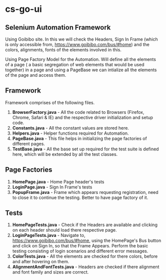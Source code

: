 # cs-go-ui
## Selenium Automation Framework
Using Goibibo site. In this we will check the Headers, Sign In Frame (which is only accessible from, https://www.goibibo.com/bus/#home) and the colors, alignments, fonts of the elements involved in this.

Using Page Factory Model for the Automation. Will define all the elements of a page ( a basic segregation of web elements that would be used together) in a page and using a PageBase we can intialize all the elements of the page and access them.

## Framework
Framework comprises of the following files.

1. **BrowserFactory.java** - All the code related to Browsers (Firefox, Chrome, Safari & IE) and the respective driver initialization and setup code. 
2. **Constants.java** - All the constant values are stored here. 
3. **Helpers.java** - Helper functions required for Automation.
4. **PageBase.java** - This file helps in initializing the page factories of different pages.
5. **TestBase.java** - All the base set up required for the test suite is defined here, which will be extended by all the test classes.

## Page Factories
1. **HomePage.java** - Home Page header's tests
2. **LoginPage.java** - Sign In Frame's tests
3. **PopupFrame.java** - Frame which appears requesting registration, need to close it to continue the testing. Better to have page factory of it.

## Tests
1. **HomePageTests.java** - Check if the Headers are available and clicking on each header should load there respective page. 
2. **LoginPageTests.java** - Navigate to, https://www.goibibo.com/bus/#home, using the HomePage's Bus button and click on Sign In, so that the Frame Appears. Perform the basic testing consisting of login scenarios and different error messages.
3. **ColorTests.java** - All the elements are checked for there colors, before and after hovering on them.
4. **AlignmentAndFontTests.java** - Headers are checked if there alignment and font family and sizes are correct.
